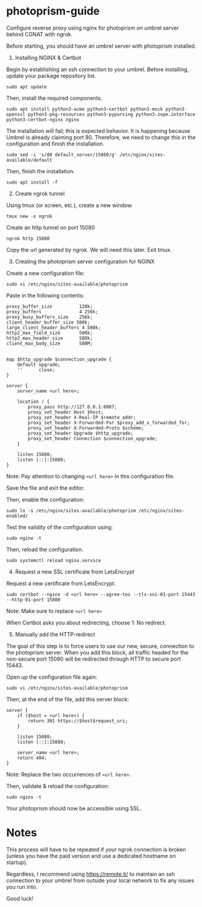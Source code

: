 # photoprism-guide
Configure reverse proxy using nginx for photoprism on umbrel server behind CGNAT with ngrok.

Before starting, you should have an umbrel server with photoprism installed.

1. Installing NGINX & Certbot

Begin by establishing an ssh connection to your umbrel.  Before installing, update your package repository list.

```
sudo apt update
```

Then, install the required components.

```
sudo apt install python3-acme python3-certbot python3-mock python3-openssl python3-pkg-resources python3-pyparsing python3-zope.interface python3-certbot-nginx nginx
```

The installation will fail; this is expected behavior. It is happening because Umbrel is already claiming port 80. Therefore, we need to change this in the configuration and finish the installation.

```
sudo sed -i 's/80 default_server/15080/g' /etc/nginx/sites-available/default
```

Then, finish the installation.

```
sudo apt install -f
```

2. Create ngrok tunnel

Using tmux (or screen, etc.), create a new window.

```
tmux new -s ngrok
```

Create an http tunnel on port 15080

```
ngrok http 15080
```

Copy the url generated by ngrok.  We will need this later.  Exit tmux.

3. Creating the photoprism server configuration for NGINX

Create a new configuration file:

```
sudo vi /etc/nginx/sites-available/photoprism
```

Paste in the following contents:

```
proxy_buffer_size          128k;
proxy_buffers              4 256k;
proxy_busy_buffers_size    256k;
client_header_buffer_size 500k;
large_client_header_buffers 4 500k;
http2_max_field_size       500k;
http2_max_header_size      500k;
client_max_body_size       500M;


map $http_upgrade $connection_upgrade {
    default upgrade;
    ''      close;
}

server {
    server_name <url here>;

    location / {
        proxy_pass http://127.0.0.1:8087;
        proxy_set_header Host $host;
        proxy_set_header X-Real-IP $remote_addr;
        proxy_set_header X-Forwarded-For $proxy_add_x_forwarded_for;
        proxy_set_header X-Forwarded-Proto $scheme;
        proxy_set_header Upgrade $http_upgrade;
        proxy_set_header Connection $connection_upgrade;
    }

    listen 15080;
    listen [::]:15080;
}
```

Note: Pay attention to changing `<url here>` in this configuration file.

Save the file and exit the editor.

Then, enable the configuration:

```
sudo ln -s /etc/nginx/sites-available/photoprism /etc/nginx/sites-enabled/
```

Test the validity of the configuration using:

```
sudo nginx -t
```

Then, reload the configuration.

```
sudo systemctl reload nginx.service
```

4. Request a new SSL certificate from LetsEncrypt

Request a new certificate from LetsEncrypt.

```
sudo certbot --nginx -d <url here> --agree-tos --tls-sni-01-port 15443 --http-01-port 15080
```

Note: Make sure to replace `<url here>`
  
When Certbot asks you about redirecting, choose 1: No redirect.

5. Manually add the HTTP-redirect
  
The goal of this step is to force users to use our new, secure, connection to the photoprism server. When you add this block, all traffic headed for the non-secure port 15080 will be redirected through HTTP to secure port 15443.

Open up the configuration file again:

```
sudo vi /etc/nginx/sites-available/photoprism
```
  
Then, at the end of the file, add this server block:
  
```
server {
    if ($host = <url here>) {
        return 301 https://$host$request_uri;
    }

    listen 15080;
    listen [::]:15080;

    server_name <url here>;
    return 404;
}
```
  
Note: Replace the two occurrences of `<url here>`.

Then, validate & reload the configuration:
  
```
sudo nginx -t
```
  
Your photoprism should now be accessible using SSL.
  
# Notes
  
This process will have to be repeated if your ngrok connection is broken (unless you have the paid version and use a dedicated hostname on startup).
  
Regardless, I recommend using https://remote.it/ to maintain an ssh connection to your umbrel from outside your local network to fix any issues you run into.
  
Good luck!
